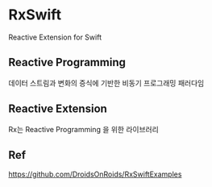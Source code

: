 RxSwift
=======
Reactive Extension for Swift

Reactive Programming
--------------------
데이터 스트림과 변화의 증식에 기반한 비동기 프로그래밍 패러다임

Reactive Extension
------------------
Rx는 Reactive Programming 을 위한 라이브러리

Ref
---
https://github.com/DroidsOnRoids/RxSwiftExamples
